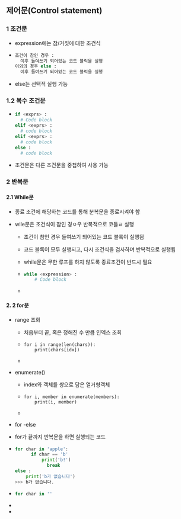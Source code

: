 ## 제어문(Control statement)

### 1 조건문

- expression에는 참/거짓에 대한 조건식

- ``` python
  조건이 참인 경우 : 
  	이후 들여쓰기 되어있는 코드 블럭을 실행
  이외의 경우 else :
  	이후 들여쓰기 되어있는 코드 블럭을 실행
  ```

- else는 선택적 실행 가능

### 1.2 복수 조건문

- ```python
  if <exprs> :
  	# Code block
  elif <exprs> :
  	# code block
  elif <exprs> :
  	# code block
  else :
  	# code block
  ```

- 조건문은 다른 조건문을 중첩하여 사용 가능

### 2 반복문

#### 2.1 While문

- 종료 조건에 해당하는 코드를 통해 분복문을 종료시켜야 함

- wile문은 조건식이 참인 경ㅇ우 반복적으로 코들ㄹ 실행

  - 조건이 참인 경우 들여쓰기 되어있는 코드 블록이 실행됨

  - 코드 블록이 모두 실행되고, 다시 조건식을 검사하며 반복적으로 실행됨

  - while문은 무한 루프를 하지 않도록 종료조건이 반드시 필요

  - ```python
    while <expression> :
    	# Code block
    ```

  - 

#### 2. 2 for문

- range 조회

  - 처음부터 끝, 혹은 정해진 수 만큼 인덱스 조회

  - ```
    for i in range(len(chars)):
    	print(chars[idx])
    ```

  - 

- enumerate()

  - index와 객체를 쌍으로 담은 열거형객체

  - ```
    for i, member in enumerate(members):
    	print(i, member)
    ```

  - 

- for -else

- for가 끝까지 반복문을 하면 실행되는 코드

- ``` python
  for char in 'apple':
      	if char == 'b'
          	print('b!')
              break
  else :
      print('b가 없습니다')
  >>> b가 없습니다.
  ```

- ```python
  for char in ''
  ```

- 

- 

